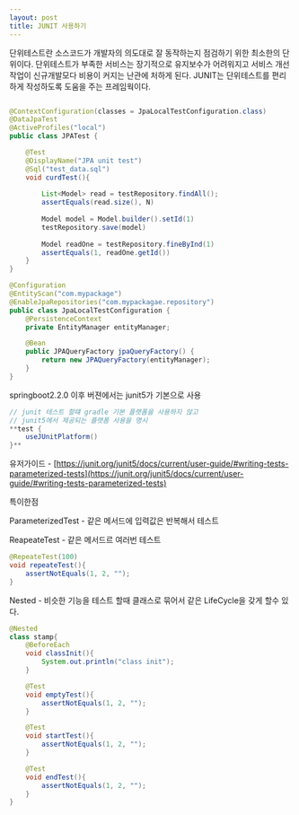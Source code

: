 ```yaml
---
layout: post
title: JUNIT 사용하기 
---
```

단위테스트란 소스코드가 개발자의 의도대로 잘 동작하는지 점검하기 위한 최소한의 단위이다. 단위테스트가 부족한 
서비스는 장기적으로 유지보수가 어려워지고 서비스 개선작업이 신규개발모다 비용이 커지는 난관에 처하게 된다.
JUNIT는 단위테스트를 편리하게 작성하도록 도움을 주는 프레임웍이다.

```java

@ContextConfiguration(classes = JpaLocalTestConfiguration.class)
@DataJpaTest
@ActiveProfiles("local")
public class JPATest {

	@Test
	@DisplayName("JPA unit test")
	@Sql("test_data.sql")
	void curdTest(){
	
		List<Model> read = testRepository.findAll();
	    assertEquals(read.size(), N) 
        
		Model model = Model.builder().setId(1) 
	    testRepository.save(model)
	
	    Model readOne = testRepository.fineByInd(1)
	    assertEquals(1, readOne.getId()) 
	} 
}
```

```java
@Configuration
@EntityScan("com.mypackage")
@EnableJpaRepositories("com.mypackagae.repository")
public class JpaLocalTestConfiguration {
    @PersistenceContext
    private EntityManager entityManager;

    @Bean
    public JPAQueryFactory jpaQueryFactory() {
        return new JPAQueryFactory(entityManager);
    }
}
```

springboot2.2.0 이후 버젼에서는 junit5가 기본으로 사용

```java
// junit 테스트 할떄 gradle 기본 플랫폼을 사용하지 않고 
// junit5에서 제공되는 플랫폼 사용을 명시 
**test {
    useJUnitPlatform()
}**
```

유저가이드 - [https://junit.org/junit5/docs/current/user-guide/#writing-tests-parameterized-tests](https://junit.org/junit5/docs/current/user-guide/#writing-tests-parameterized-tests)

특이한점

ParameterizedTest - 같은 메서드에 입력값은 반복해서 테스트

ReapeateTest - 같은 메서드르 여러번 테스트

```java
@RepeateTest(100)
void repeateTest(){
	assertNotEquals(1, 2, "");
} 
```

Nested - 비슷한 기능을 테스트 할때 클래스로  묶어서 같은 LifeCycle을 갖게 할수 있다.

```java
@Nested
class stamp{
    @BeforeEach
    void classInit(){
        System.out.println("class init");
    }

    @Test
    void emptyTest(){
        assertNotEquals(1, 2, "");
    }

    @Test
    void startTest(){
        assertNotEquals(1, 2, "");
    }

    @Test
    void endTest(){
        assertNotEquals(1, 2, "");
    }
}
```